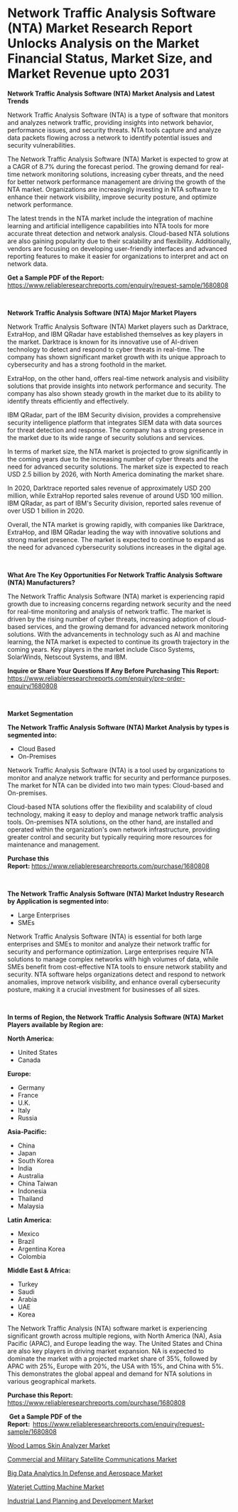 <p><h1>Network Traffic Analysis Software (NTA) Market Research Report Unlocks Analysis on the Market Financial Status, Market Size, and Market Revenue upto 2031</h1></p><p><strong>Network Traffic Analysis Software (NTA) Market Analysis and Latest Trends</strong></p>
<p><p>Network Traffic Analysis Software (NTA) is a type of software that monitors and analyzes network traffic, providing insights into network behavior, performance issues, and security threats. NTA tools capture and analyze data packets flowing across a network to identify potential issues and security vulnerabilities.</p><p>The Network Traffic Analysis Software (NTA) Market is expected to grow at a CAGR of 8.7% during the forecast period. The growing demand for real-time network monitoring solutions, increasing cyber threats, and the need for better network performance management are driving the growth of the NTA market. Organizations are increasingly investing in NTA software to enhance their network visibility, improve security posture, and optimize network performance.</p><p>The latest trends in the NTA market include the integration of machine learning and artificial intelligence capabilities into NTA tools for more accurate threat detection and network analysis. Cloud-based NTA solutions are also gaining popularity due to their scalability and flexibility. Additionally, vendors are focusing on developing user-friendly interfaces and advanced reporting features to make it easier for organizations to interpret and act on network data.</p></p>
<p><strong>Get a Sample PDF of the Report:&nbsp;</strong> <a href="https://www.reliableresearchreports.com/enquiry/request-sample/1680808">https://www.reliableresearchreports.com/enquiry/request-sample/1680808</a></p>
<p>&nbsp;</p>
<p><strong>Network Traffic Analysis Software (NTA) Major Market Players</strong></p>
<p><p>Network Traffic Analysis Software (NTA) Market players such as Darktrace, ExtraHop, and IBM QRadar have established themselves as key players in the market. Darktrace is known for its innovative use of AI-driven technology to detect and respond to cyber threats in real-time. The company has shown significant market growth with its unique approach to cybersecurity and has a strong foothold in the market.</p><p>ExtraHop, on the other hand, offers real-time network analysis and visibility solutions that provide insights into network performance and security. The company has also shown steady growth in the market due to its ability to identify threats efficiently and effectively.</p><p>IBM QRadar, part of the IBM Security division, provides a comprehensive security intelligence platform that integrates SIEM data with data sources for threat detection and response. The company has a strong presence in the market due to its wide range of security solutions and services.</p><p>In terms of market size, the NTA market is projected to grow significantly in the coming years due to the increasing number of cyber threats and the need for advanced security solutions. The market size is expected to reach USD 2.5 billion by 2026, with North America dominating the market share.</p><p>In 2020, Darktrace reported sales revenue of approximately USD 200 million, while ExtraHop reported sales revenue of around USD 100 million. IBM QRadar, as part of IBM's Security division, reported sales revenue of over USD 1 billion in 2020.</p><p>Overall, the NTA market is growing rapidly, with companies like Darktrace, ExtraHop, and IBM QRadar leading the way with innovative solutions and strong market presence. The market is expected to continue to expand as the need for advanced cybersecurity solutions increases in the digital age.</p></p>
<p>&nbsp;</p>
<p><strong>What Are The Key Opportunities For Network Traffic Analysis Software (NTA) Manufacturers?</strong></p>
<p><p>The Network Traffic Analysis Software (NTA) market is experiencing rapid growth due to increasing concerns regarding network security and the need for real-time monitoring and analysis of network traffic. The market is driven by the rising number of cyber threats, increasing adoption of cloud-based services, and the growing demand for advanced network monitoring solutions. With the advancements in technology such as AI and machine learning, the NTA market is expected to continue its growth trajectory in the coming years. Key players in the market include Cisco Systems, SolarWinds, Netscout Systems, and IBM.</p></p>
<p><strong>Inquire or Share Your Questions If Any Before Purchasing This Report:</strong> <a href="https://www.reliableresearchreports.com/enquiry/pre-order-enquiry/1680808">https://www.reliableresearchreports.com/enquiry/pre-order-enquiry/1680808</a></p>
<p>&nbsp;</p>
<p><strong>Market Segmentation</strong></p>
<p><strong>The Network Traffic Analysis Software (NTA) Market Analysis by types is segmented into:</strong></p>
<p><ul><li>Cloud Based</li><li>On-Premises</li></ul></p>
<p><p>Network Traffic Analysis Software (NTA) is a tool used by organizations to monitor and analyze network traffic for security and performance purposes. The market for NTA can be divided into two main types: Cloud-based and On-premises. </p><p>Cloud-based NTA solutions offer the flexibility and scalability of cloud technology, making it easy to deploy and manage network traffic analysis tools. On-premises NTA solutions, on the other hand, are installed and operated within the organization's own network infrastructure, providing greater control and security but typically requiring more resources for maintenance and management.</p></p>
<p><strong>Purchase this Report:&nbsp;</strong><a href="https://www.reliableresearchreports.com/purchase/1680808">https://www.reliableresearchreports.com/purchase/1680808</a></p>
<p>&nbsp;</p>
<p><strong>The Network Traffic Analysis Software (NTA) Market Industry Research by Application is segmented into:</strong></p>
<p><ul><li>Large Enterprises</li><li>SMEs</li></ul></p>
<p><p>Network Traffic Analysis Software (NTA) is essential for both large enterprises and SMEs to monitor and analyze their network traffic for security and performance optimization. Large enterprises require NTA solutions to manage complex networks with high volumes of data, while SMEs benefit from cost-effective NTA tools to ensure network stability and security. NTA software helps organizations detect and respond to network anomalies, improve network visibility, and enhance overall cybersecurity posture, making it a crucial investment for businesses of all sizes.</p></p>
<p>&nbsp;</p>
<p><strong>In terms of Region, the Network Traffic Analysis Software (NTA) Market Players available by Region are:</strong></p>
<p>
    <p> <strong> North America: </strong>
        <ul>
            <li>United States</li>
            <li>Canada</li>
        </ul>
        </p> 
    <p> <strong> Europe: </strong>
        <ul>
            <li>Germany</li>
            <li>France</li>
            <li>U.K.</li>
            <li>Italy</li>
            <li>Russia</li>
        </ul>
        </p> 
    <p> <strong> Asia-Pacific: </strong>
        <ul>
            <li>China</li>
            <li>Japan</li>
            <li>South Korea</li>
            <li>India</li>
            <li>Australia</li>
            <li>China Taiwan</li>
            <li>Indonesia</li>
            <li>Thailand</li>
            <li>Malaysia</li>
        </ul>
        </p> 
    <p> <strong> Latin America: </strong>
        <ul>
            <li>Mexico</li>
            <li>Brazil</li>
            <li>Argentina Korea</li>
            <li>Colombia</li>
        </ul>
        </p> 
    <p> <strong> Middle East & Africa: </strong>
        <ul>
            <li>Turkey</li>
            <li>Saudi</li>
            <li>Arabia</li>
            <li>UAE</li>
            <li>Korea</li>
        </ul>
    </p>
    </p>
<p><p>The Network Traffic Analysis (NTA) software market is experiencing significant growth across multiple regions, with North America (NA), Asia Pacific (APAC), and Europe leading the way. The United States and China are also key players in driving market expansion. NA is expected to dominate the market with a projected market share of 35%, followed by APAC with 25%, Europe with 20%, the USA with 15%, and China with 5%. This demonstrates the global appeal and demand for NTA solutions in various geographical markets.</p></p>
<p><strong>Purchase this Report: </strong><a href="https://www.reliableresearchreports.com/purchase/1680808">https://www.reliableresearchreports.com/purchase/1680808</a></p>
<p>&nbsp;<strong>Get a Sample PDF of the Report:&nbsp;&nbsp;</strong><a href="https://www.reliableresearchreports.com/enquiry/request-sample/1680808">https://www.reliableresearchreports.com/enquiry/request-sample/1680808</a></p>
<p><strong></strong></p>
<p><p><a href="https://github.com/jerrycopelandthomaswsqd8q/Market-Research-Report-List-1/blob/main/wood-lamps-skin-analyzer-market.md">Wood Lamps Skin Analyzer Market</a></p><p><a href="https://medium.com/@joedaniels66/commercial-and-military-satellite-communications-market-report-reveals-the-latest-trends-and-growth-554460ad6bff">Commercial and Military Satellite Communications Market</a></p><p><a href="https://medium.com/@joedaniels66/big-data-analytics-in-defense-and-aerospace-market-furnishes-information-on-market-share-market-38b52f9d82f3">Big Data Analytics In Defense and Aerospace Market</a></p><p><a href="https://github.com/brenzgnarento/Market-Research-Report-List-1/blob/main/waterjet-cutting-machine-market.md">Waterjet Cutting Machine Market</a></p><p><a href="https://medium.com/@joedaniels66/industrial-land-planning-and-development-market-size-cagr-trends-2024-2030-edd655147a08">Industrial Land Planning and Development Market</a></p></p>